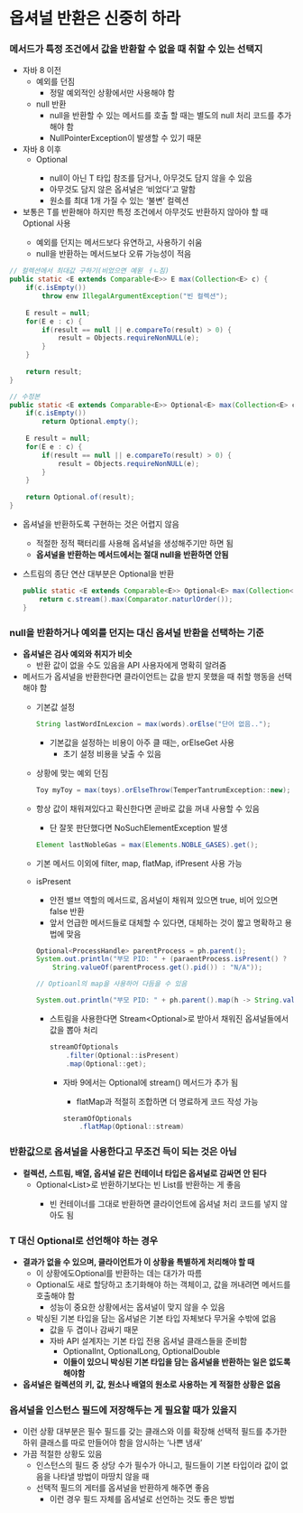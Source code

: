 # 옵셔널 반환은 신중히 하라

### 메서드가 특정 조건에서 값을 반환할 수 없을 때 취할 수 있는 선택지

- 자바 8 이전
    - 예외를 던짐
        - 정말 예외적인 상황에서만 사용해야 함
    - null 반환
        - null을 반환할 수 있는 메서드를 호출 할 때는 별도의 null 처리 코드를 추가해야 함
        - NullPointerException이 발생할 수 있기 때문
- 자바 8 이후
    - Optional<T>
        - null이 아닌 T 타입 참조를 담거나, 아무것도 담지 않을 수 있음
        - 아무것도 담지 않은 옵셔널은 ‘비었다’고 말함
        - 원소를 최대 1개 가질 수 있는 ‘불변’ 컬렉션
- 보통은 T를 반환해야 하지만 특정 조건에서 아무것도 반환하지 않아야 할 때 Optional<T> 사용
    - 예외를 던지는 메서드보다 유연하고, 사용하기 쉬움
    - null을 반환하는 메서드보다 오류 가능성이 적음

```java
// 컬렉션에서 최대값 구하기(비었으면 예왿 ㅓㄴ짐)
public static <E extends Comparable<E>> E max(Collection<E> c) {
	if(c.isEmpty())
		throw enw IllegalArgumentException("빈 컬렉션");
		
	E result = null;
	for(E e : c) {
		if(result == null || e.compareTo(result) > 0) {
			result = Objects.requireNonNULL(e);
		}
	}
	
	return result;
}

// 수정본
public static <E extends Comparable<E>> Optional<E> max(Collection<E> c) {
	if(c.isEmpty())
		return Optional.empty();
		
	E result = null;
	for(E e : c) {
		if(result == null || e.compareTo(result) > 0) {
			result = Objects.requireNonNULL(e);
		}
	}
	
	return Optional.of(result);
}
```

- 옵셔널을 반환하도록 구현하는 것은 어렵지 않음
    - 적절한 정적 팩터리를 사용해 옵셔널을 생성해주기만 하면 됨
    - **옵셔널을 반환하는 메서드에서는 절대 null을 반환하면 안됨**
- 스트림의 종단 연산 대부분은 Optional을 반환
    
    ```java
    public static <E extends Comparable<E>> Optional<E> max(Collection<E>) {
    	return c.stream().max(Comparator.naturlOrder());
    }
    ```
    

### null을 반환하거나 예외를 던지는 대신 옵셔널 반환을 선택하는 기준

- **옵셔널은 검사 예외와 취지가 비슷**
    - 반환 값이 없을 수도 있음을 API 사용자에게 명확히 알려줌
- 메서드가 옵셔널을 반환한다면 클라이언트는 값을 받지 못했을 때 취할 행동을 선택해야 함
    - 기본값 설정
        
        ```java
        String lastWordInLexcion = max(words).orElse("단어 없음..");
        ```
        
        - 기본값을 설정하는 비용이 아주 클 때는, orElseGet 사용
            - 초기 설정 비용을 낮출 수 있음
    - 상황에 맞는 예외 던짐
        
        ```java
        Toy myToy = max(toys).orElseThrow(TemperTantrumException::new);
        ```
        
    - 항상 값이 채워져있다고 확신한다면 곧바로 값을 꺼내 사용할 수 있음
        - 단 잘못 판단했다면 NoSuchElementException 발생
        
        ```java
        Element lastNobleGas = max(Elements.NOBLE_GASES).get();
        ```
        
    - 기본 메서드 이외에 filter, map, flatMap, ifPresent 사용 가능
    - isPresent
        - 안전 밸브 역할의 메서드로, 옵셔널이 채워져 있으면 true, 비어 있으면 false 반환
        - 앞서 언급한 메서드들로 대체할 수 있다면, 대체하는 것이 짧고 명확하고 용법에 맞음
        
        ```java
        Optional<ProcessHandle> parentProcess = ph.parent();
        System.out.println("부모 PID: " + (paraentProcess.isPresent() ?
        	String.valueOf(parentProcess.get().pid()) : "N/A"));
        
        // Optioanl의 map을 사용하어 다듬을 수 있음
        
        System.out.println("부모 PID: " + ph.parent().map(h -> String.valueOf(h.pid())).orElse("N/A");
        ```
        
        - 스트림을 사용한다면 Stream<Optional<T>>로 받아서 채워진 옵셔널들에서 값을 뽑아 처리
            
            ```java
            streamOfOptionals
            	.filter(Optional::isPresent)
            	.map(Optional::get);
            ```
            
            - 자바 9에서는 Optional에 stream() 메서드가 추가 됨
                - flatMap과 적절히 조합하면 더 명료하게 코드 작성 가능
                
                ```java
                steramOfOptionals
                	.flatMap(Optional::stream)
                ```
                

### 반환값으로 옵셔널을 사용한다고 무조건 득이 되는 것은 아님

- **컬렉션, 스트림, 배열, 옵셔널 같은 컨테이너 타입은 옵셔널로 감싸면 안 된다**
    - Optional<List<T>>로 반환하기보다는 빈 List<T>를 반환하는 게 좋음
        - 빈 컨테이너를 그대로 반환하면 클라이언트에 옵셔널 처리 코드를 넣지 않아도 됨

### T 대신 Optional<T>로 선언해야 하는 경우

- **결과가 없을 수 있으며, 클라이언트가 이 상황을 특별하게 처리해야 할 때**
    - 이 상황에도Optional<T>를 반환하는 데는 대가가 따름
    - Optional도 새로 할당하고 초기화해야 하는 객체이고, 값을 꺼내려면 메서드를 호출해야 함
        - 성능이 중요한 상황에서는 옵셔널이 맞지 않을 수 있음
    - 박싱된 기본 타입을 담는 옵셔널은 기본 타입 자체보다 무거울 수밖에 없음
        - 값을 두 겹이나 감싸기 때문
        - 자바 API 설계자는 기본 타입 전용 옵셔널 클래스들을 준비함
            - OptionalInt, OptionalLong, OptionalDouble
            - **이들이 있으니 박싱된 기본 타입을 담는 옵셔널을 반환하는 일은 없도록 해야함**
- **옵셔널은 컬렉션의 키, 값, 원소나 배열의 원소로 사용하는 게 적절한 상황은 없음**

### 옵셔널을 인스턴스 필드에 저장해두는 게 필요할 때가 있을지

- 이런 상황 대부분은 필수 필드를 갖는 클래스와 이를 확장해 선택적 필드를 추가한 하위 클래스를 따로 만들어야 함을 암시하는 ‘나쁜 냄새’
- 가끔 적절한 상황도 있음
    - 인스턴스의 필드 중 상당 수가 필수가 아니고, 필드들이 기본 타입이라 값이 없음을 나타낼 방법이 마땅치 않을 때
    - 선택적 필드의 게터를 옵셔널을 반환하게 해주면 좋음
        - 이런 경우 필드 자체를 옵셔널로 선언하는 것도 좋은 방법
